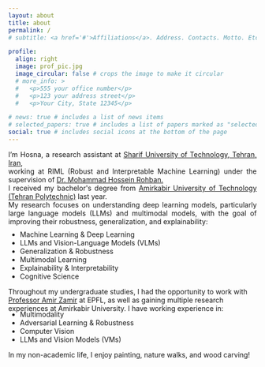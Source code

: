 ```yaml
---
layout: about
title: about
permalink: /
# subtitle: <a href='#'>Affiliations</a>. Address. Contacts. Motto. Etc.

profile:
  align: right
  image: prof_pic.jpg
  image_circular: false # crops the image to make it circular
  # more_info: >
  #   <p>555 your office number</p>
  #   <p>123 your address street</p>
  #   <p>Your City, State 12345</p>

# news: true # includes a list of news items
# selected_papers: true # includes a list of papers marked as "selected={true}"
social: true # includes social icons at the bottom of the page
---
```


<p style="text-align: justify;"> I’m Hosna, a research assistant at <a href="https://en.sharif.edu/">Sharif University of Technology, Tehran, Iran</a>,<br> working at RIML (Robust and Interpretable Machine Learning) under the supervision of <a href="https://scholar.google.com/citations?user=pRyJ6FkAAAAJ&hl=en">Dr. Mohammad Hossein Rohban.</a><br> I received my bachelor's degree from <a href="https://aut.ac.ir/">Amirkabir University of Technology (Tehran Polytechnic)</a> last year. <br> My research focuses on understanding deep learning models, particularly large language models (LLMs) and multimodal models, with the goal of improving their robustness, generalization, and explainability: <ul style="margin-top: -1%;" markdown='1'> <li> Machine Learning & Deep Learning </li> <li> LLMs and Vision-Language Models (VLMs) </li> <li> Generalization & Robustness </li> <li> Multimodal Learning</li> <li> Explainability & Interpretability</li> <li> Cognitive Science </li> </ul> Throughout my undergraduate studies, I had the opportunity to work with <a href="https://scholar.google.com/citations?user=RKjEFukAAAAJ&hl=en">Professor Amir Zamir</a> at EPFL, as well as gaining multiple research experiences at Amirkabir University. I have working experience in: <ul style="margin-top: -1%;" markdown='1'> <li> Multimodality</li> <li> Adversarial Learning & Robustness </li> <li> Computer Vision </li> <li> LLMs and Vision Models (VMs)</li> </ul> In my non-academic life, I enjoy painting, nature walks, and wood carving! </p>